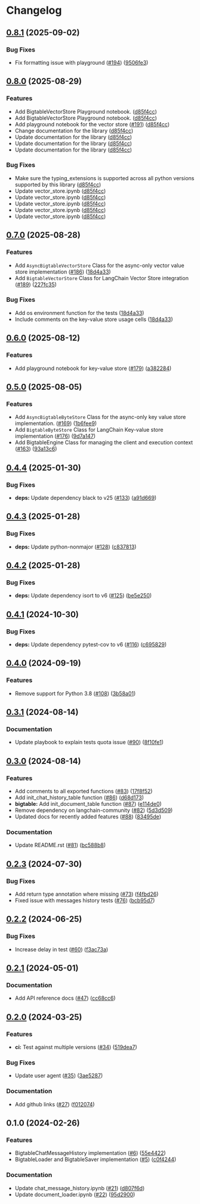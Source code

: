 # Changelog

## [0.8.1](https://github.com/googleapis/langchain-google-bigtable-python/compare/v0.8.0...v0.8.1) (2025-09-02)


### Bug Fixes

* Fix formatting issue with playground ([#194](https://github.com/googleapis/langchain-google-bigtable-python/issues/194)) ([9506fe3](https://github.com/googleapis/langchain-google-bigtable-python/commit/9506fe31e246a121d68dd955e9097447b812cf11))

## [0.8.0](https://github.com/googleapis/langchain-google-bigtable-python/compare/v0.7.0...v0.8.0) (2025-08-29)


### Features

* Add BigtableVectorStore Playground notebook. ([d85f4cc](https://github.com/googleapis/langchain-google-bigtable-python/commit/d85f4cc29b8ff89a5431a31fb876f62ca6604ac7))
* Add BigtableVectorStore Playground notebook. ([d85f4cc](https://github.com/googleapis/langchain-google-bigtable-python/commit/d85f4cc29b8ff89a5431a31fb876f62ca6604ac7))
* Add playground notebook for the vector store ([#191](https://github.com/googleapis/langchain-google-bigtable-python/issues/191)) ([d85f4cc](https://github.com/googleapis/langchain-google-bigtable-python/commit/d85f4cc29b8ff89a5431a31fb876f62ca6604ac7))
* Change documentation for the library ([d85f4cc](https://github.com/googleapis/langchain-google-bigtable-python/commit/d85f4cc29b8ff89a5431a31fb876f62ca6604ac7))
* Update documentation for the library ([d85f4cc](https://github.com/googleapis/langchain-google-bigtable-python/commit/d85f4cc29b8ff89a5431a31fb876f62ca6604ac7))
* Update documentation for the library ([d85f4cc](https://github.com/googleapis/langchain-google-bigtable-python/commit/d85f4cc29b8ff89a5431a31fb876f62ca6604ac7))
* Update documentation for the library ([d85f4cc](https://github.com/googleapis/langchain-google-bigtable-python/commit/d85f4cc29b8ff89a5431a31fb876f62ca6604ac7))


### Bug Fixes

* Make sure the typing_extensions is supported across all python versions supported by this library ([d85f4cc](https://github.com/googleapis/langchain-google-bigtable-python/commit/d85f4cc29b8ff89a5431a31fb876f62ca6604ac7))
* Update vector_store.ipynb ([d85f4cc](https://github.com/googleapis/langchain-google-bigtable-python/commit/d85f4cc29b8ff89a5431a31fb876f62ca6604ac7))
* Update vector_store.ipynb ([d85f4cc](https://github.com/googleapis/langchain-google-bigtable-python/commit/d85f4cc29b8ff89a5431a31fb876f62ca6604ac7))
* Update vector_store.ipynb ([d85f4cc](https://github.com/googleapis/langchain-google-bigtable-python/commit/d85f4cc29b8ff89a5431a31fb876f62ca6604ac7))
* Update vector_store.ipynb ([d85f4cc](https://github.com/googleapis/langchain-google-bigtable-python/commit/d85f4cc29b8ff89a5431a31fb876f62ca6604ac7))
* Update vector_store.ipynb ([d85f4cc](https://github.com/googleapis/langchain-google-bigtable-python/commit/d85f4cc29b8ff89a5431a31fb876f62ca6604ac7))

## [0.7.0](https://github.com/googleapis/langchain-google-bigtable-python/compare/v0.6.0...v0.7.0) (2025-08-28)


### Features

* Add `AsyncBigtableVectorStore` Class for the async-only vector value store implementation ([#186](https://github.com/googleapis/langchain-google-bigtable-python/issues/186)) ([18d4a33](https://github.com/googleapis/langchain-google-bigtable-python/commit/18d4a33a467c2407a1ee7c0c94bf309086d7f620))
* Add `BigtableVectorStore` Class for LangChain Vector Store integration ([#189](https://github.com/googleapis/langchain-google-bigtable-python/issues/189)) ([227fc35](https://github.com/googleapis/langchain-google-bigtable-python/commit/227fc35a0c4e140ea99849eb86a4cf285a4dfbb8))


### Bug Fixes

* Add os environment function for the tests ([18d4a33](https://github.com/googleapis/langchain-google-bigtable-python/commit/18d4a33a467c2407a1ee7c0c94bf309086d7f620))
* Include comments on the key-value store usage cells ([18d4a33](https://github.com/googleapis/langchain-google-bigtable-python/commit/18d4a33a467c2407a1ee7c0c94bf309086d7f620))

## [0.6.0](https://github.com/googleapis/langchain-google-bigtable-python/compare/v0.5.0...v0.6.0) (2025-08-12)


### Features

* Add playground notebook for key-value store ([#179](https://github.com/googleapis/langchain-google-bigtable-python/issues/179)) ([a382284](https://github.com/googleapis/langchain-google-bigtable-python/commit/a382284eb39648b1c4ca96915ef4d15d7c20460a))

## [0.5.0](https://github.com/googleapis/langchain-google-bigtable-python/compare/v0.4.4...v0.5.0) (2025-08-05)


### Features

* Add `AsyncBigtableByteStore` Class for the async-only key value store implementation. ([#169](https://github.com/googleapis/langchain-google-bigtable-python/issues/169)) ([1b6fee9](https://github.com/googleapis/langchain-google-bigtable-python/commit/1b6fee9f7edaa4612b252765a138aa4b18b104d2))
* Add `BigtableByteStore` Class for LangChain Key-value store implementation ([#176](https://github.com/googleapis/langchain-google-bigtable-python/issues/176)) ([9d7a147](https://github.com/googleapis/langchain-google-bigtable-python/commit/9d7a147c2a792233eab627e1b2c448191bd62ae6))
* Add BigtableEngine Class for managing the client and execution context ([#163](https://github.com/googleapis/langchain-google-bigtable-python/issues/163)) ([93a13c6](https://github.com/googleapis/langchain-google-bigtable-python/commit/93a13c659fd52b62aed0947f9e0f234dbe54f832))

## [0.4.4](https://github.com/googleapis/langchain-google-bigtable-python/compare/v0.4.3...v0.4.4) (2025-01-30)


### Bug Fixes

* **deps:** Update dependency black to v25 ([#133](https://github.com/googleapis/langchain-google-bigtable-python/issues/133)) ([a91d669](https://github.com/googleapis/langchain-google-bigtable-python/commit/a91d6692a0578416544bc927726ea597061a83c9))

## [0.4.3](https://github.com/googleapis/langchain-google-bigtable-python/compare/v0.4.2...v0.4.3) (2025-01-28)


### Bug Fixes

* **deps:** Update python-nonmajor ([#128](https://github.com/googleapis/langchain-google-bigtable-python/issues/128)) ([c837813](https://github.com/googleapis/langchain-google-bigtable-python/commit/c837813bf63d7a24bd446ba2a0942a7866b68da3))

## [0.4.2](https://github.com/googleapis/langchain-google-bigtable-python/compare/v0.4.1...v0.4.2) (2025-01-28)


### Bug Fixes

* **deps:** Update dependency isort to v6 ([#125](https://github.com/googleapis/langchain-google-bigtable-python/issues/125)) ([be5e250](https://github.com/googleapis/langchain-google-bigtable-python/commit/be5e2509e0540503fe5c9f687728ca5dccf54dd9))

## [0.4.1](https://github.com/googleapis/langchain-google-bigtable-python/compare/v0.4.0...v0.4.1) (2024-10-30)


### Bug Fixes

* **deps:** Update dependency pytest-cov to v6 ([#116](https://github.com/googleapis/langchain-google-bigtable-python/issues/116)) ([c695829](https://github.com/googleapis/langchain-google-bigtable-python/commit/c69582920478f0a4ce6d847da435a905955af491))

## [0.4.0](https://github.com/googleapis/langchain-google-bigtable-python/compare/v0.3.1...v0.4.0) (2024-09-19)


### Features

* Remove support for Python 3.8 ([#108](https://github.com/googleapis/langchain-google-bigtable-python/issues/108)) ([3b58a01](https://github.com/googleapis/langchain-google-bigtable-python/commit/3b58a01b14813f6a3b7d8fcf83bc2edec7b1be42))

## [0.3.1](https://github.com/googleapis/langchain-google-bigtable-python/compare/v0.3.0...v0.3.1) (2024-08-14)


### Documentation

* Update playbook to explain tests quota issue ([#90](https://github.com/googleapis/langchain-google-bigtable-python/issues/90)) ([8f10fe1](https://github.com/googleapis/langchain-google-bigtable-python/commit/8f10fe184056fb2cb6c4f4a11f46160e0e0b83b2))

## [0.3.0](https://github.com/googleapis/langchain-google-bigtable-python/compare/v0.2.3...v0.3.0) (2024-08-14)


### Features

* Add comments to all exported functions ([#83](https://github.com/googleapis/langchain-google-bigtable-python/issues/83)) ([17f8f52](https://github.com/googleapis/langchain-google-bigtable-python/commit/17f8f52ad15b0ae156fdfdfa31c6d5a684e812c7))
* Add init_chat_history_table function ([#86](https://github.com/googleapis/langchain-google-bigtable-python/issues/86)) ([d68d173](https://github.com/googleapis/langchain-google-bigtable-python/commit/d68d17329625401b4ba51a793a4ce4d00ea097c9))
* **bigtable:** Add init_document_table function ([#87](https://github.com/googleapis/langchain-google-bigtable-python/issues/87)) ([e114de0](https://github.com/googleapis/langchain-google-bigtable-python/commit/e114de0c4ab0f28ed4c36f008ab6c39149861fb5))
* Remove dependency on langchain-community ([#82](https://github.com/googleapis/langchain-google-bigtable-python/issues/82)) ([5d3d509](https://github.com/googleapis/langchain-google-bigtable-python/commit/5d3d50963ebfcac7c268e086b7e943bc738ad5e0))
* Updated docs for recently added features ([#88](https://github.com/googleapis/langchain-google-bigtable-python/issues/88)) ([83495de](https://github.com/googleapis/langchain-google-bigtable-python/commit/83495decc4ea85a4f57563e8bc8d3c12f029e22e))


### Documentation

* Update README.rst ([#81](https://github.com/googleapis/langchain-google-bigtable-python/issues/81)) ([bc588b8](https://github.com/googleapis/langchain-google-bigtable-python/commit/bc588b8c041a6efdd8b9903ec6f0d0255195e402))

## [0.2.3](https://github.com/googleapis/langchain-google-bigtable-python/compare/v0.2.2...v0.2.3) (2024-07-30)


### Bug Fixes

* Add return type annotation where missing ([#73](https://github.com/googleapis/langchain-google-bigtable-python/issues/73)) ([f4fbd26](https://github.com/googleapis/langchain-google-bigtable-python/commit/f4fbd26a8c25b1a4dd35a2d859ac917b40c9526c))
* Fixed issue with messages history tests ([#76](https://github.com/googleapis/langchain-google-bigtable-python/issues/76)) ([bcb95d7](https://github.com/googleapis/langchain-google-bigtable-python/commit/bcb95d7dde47e29d42421388f207dc80f897214d))

## [0.2.2](https://github.com/googleapis/langchain-google-bigtable-python/compare/v0.2.1...v0.2.2) (2024-06-25)


### Bug Fixes

* Increase delay in test ([#60](https://github.com/googleapis/langchain-google-bigtable-python/issues/60)) ([f3ac73a](https://github.com/googleapis/langchain-google-bigtable-python/commit/f3ac73a1e55b7387997334129a2a8e8661e7cc9a))

## [0.2.1](https://github.com/googleapis/langchain-google-bigtable-python/compare/v0.2.0...v0.2.1) (2024-05-01)


### Documentation

* Add API reference docs ([#47](https://github.com/googleapis/langchain-google-bigtable-python/issues/47)) ([cc68cc6](https://github.com/googleapis/langchain-google-bigtable-python/commit/cc68cc6dd8ff5778ee85cef88e659bd5db586376))

## [0.2.0](https://github.com/googleapis/langchain-google-bigtable-python/compare/v0.1.0...v0.2.0) (2024-03-25)


### Features

* **ci:** Test against multiple versions ([#34](https://github.com/googleapis/langchain-google-bigtable-python/issues/34)) ([519dea7](https://github.com/googleapis/langchain-google-bigtable-python/commit/519dea78e01b1948fc3f97f3ae7bbd5b23d92808))


### Bug Fixes

* Update user agent ([#35](https://github.com/googleapis/langchain-google-bigtable-python/issues/35)) ([3ae5287](https://github.com/googleapis/langchain-google-bigtable-python/commit/3ae528784920830d92dabfb1d6ddccd886068e08))


### Documentation

* Add github links ([#27](https://github.com/googleapis/langchain-google-bigtable-python/issues/27)) ([f012074](https://github.com/googleapis/langchain-google-bigtable-python/commit/f0120742cb6646fc9b90cd25169b42ad19d2734a))

## 0.1.0 (2024-02-26)


### Features

* BigtableChatMessageHistory implementation ([#6](https://github.com/googleapis/langchain-google-bigtable-python/issues/6)) ([55e4422](https://github.com/googleapis/langchain-google-bigtable-python/commit/55e4422a4fb317fb0ea98a9bd0362ce90b02e402))
* BigtableLoader and BigtableSaver implementation ([#5](https://github.com/googleapis/langchain-google-bigtable-python/issues/5)) ([c0f4244](https://github.com/googleapis/langchain-google-bigtable-python/commit/c0f4244aacb997434d8a5dc1decdeb3da32f9140))


### Documentation

* Update chat_message_history.ipynb ([#21](https://github.com/googleapis/langchain-google-bigtable-python/issues/21)) ([d807f6d](https://github.com/googleapis/langchain-google-bigtable-python/commit/d807f6d7f61de1a92f25305682fb849559596417))
* Update document_loader.ipynb ([#22](https://github.com/googleapis/langchain-google-bigtable-python/issues/22)) ([95d2900](https://github.com/googleapis/langchain-google-bigtable-python/commit/95d2900fb844ef9f792e488a51f2a2e462895fd2))
